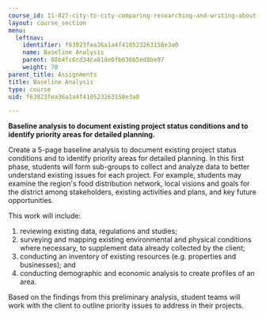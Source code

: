 ```yaml
---
course_id: 11-027-city-to-city-comparing-researching-and-writing-about-cities-new-orleans-spring-2011
layout: course_section
menu:
  leftnav:
    identifier: f63923fea36a1a4f410523263158e3a0
    name: Baseline Analysis
    parent: 08b4fc6cd34ca81de0fb036b5ed8be07
    weight: 70
parent_title: Assignments
title: Baseline Analysis
type: course
uid: f63923fea36a1a4f410523263158e3a0

---
```


**Baseline analysis to document existing project status conditions and to identify priority areas for detailed planning.**

Create a 5-page baseline analysis to document existing project status conditions and to identify priority areas for detailed planning. In this first phase, students will form sub-groups to collect and analyze data to better understand existing issues for each project. For example, students may examine the region's food distribution network, local visions and goals for the district among stakeholders, existing activities and plans, and key future opportunities.

This work will include:

1.  reviewing existing data, regulations and studies;
2.  surveying and mapping existing environmental and physical conditions where necessary, to supplement data already collected by the client;
3.  conducting an inventory of existing resources (e.g. properties and businesses); and
4.  conducting demographic and economic analysis to create profiles of an area.

Based on the findings from this preliminary analysis, student teams will work with the client to outline priority issues to address in their projects.